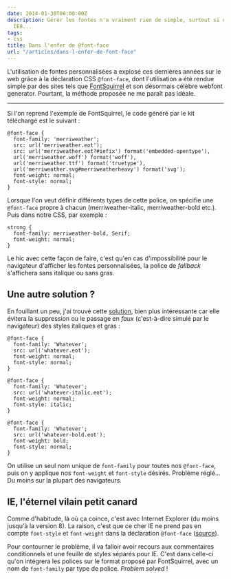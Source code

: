 ```yaml
---
date: 2014-01-30T00:00:00Z
description: Gérer les fontes n'a vraiment rien de simple, surtout si on supporte
  IE8...
tags:
- css
title: Dans l'enfer de @font-face
url: "/articles/dans-l-enfer-de-font-face"
---
```


L'utilisation de fontes personnalisées a explosé ces dernières années sur le web grâce à la déclaration CSS `@font-face`, dont l'utilisation a été rendue simple par des sites tels que [FontSquirrel](http://www.fontsquirrel.com/) et son désormais célèbre webfont generator. Pourtant, la méthode proposée ne me paraît pas idéale.

---

Si l'on reprend l'exemple de FontSquirrel, le code généré par le kit téléchargé est le suivant&nbsp;:

    @font-face {
      font-family: 'merriweather';
      src: url('merriweather.eot');
      src: url('merriweather.eot?#iefix') format('embedded-opentype'),
      url('merriweather.woff') format('woff'),
      url('merriweather.ttf') format('truetype'),
      url('merriweather.svg#merriweatherheavy') format('svg');
      font-weight: normal;
      font-style: normal;
    }

Lorsque l'on veut définir différents types de cette police, on spécifie une `@font-face` propre à chacun (merriweather-italic, merriweather-bold etc.). Puis dans notre CSS, par exemple&nbsp;:

    strong {
      font-family: merriweather-bold, Serif;
      font-weight: normal;
    }

Le hic avec cette façon de faire, c'est qu'en cas d'impossibilité pour le navigateur d'afficher les fontes personnalisées, la police de *fallback* s'affichera sans italique ou sans gras.

## Une autre solution&nbsp;?

En fouillant un peu, j'ai trouvé cette [solution](http://www.metaltoad.com/blog/how-use-font-face-avoid-faux-italic-and-bold-browser-styles), bien plus intéressante car elle évitera la suppression ou le passage en *faux* (c'est-à-dire simulé par le navigateur) des styles italiques et gras&nbsp;:

    @font-face {
      font-family: 'Whatever';
      src: url('whatever.eot');
      font-weight: normal;
      font-style: normal;
    }

    @font-face {
      font-family: 'Whatever';
      src: url('whatever-italic.eot');
      font-weight: normal;
      font-style: italic;
    }

    @font-face {
      font-family: 'Whatever';
      src: url('whatever-bold.eot');
      font-weight: bold;
      font-style: normal;
    }

On utilise un seul nom unique de `font-family` pour toutes nos `@font-face`, puis on y applique nos `font-weight` et `font-style` désirés. Problème réglé... Du moins sur la plupart des navigateurs.

## IE, l'éternel vilain petit canard

Comme d'habitude, là où ça coince, c'est avec Internet Explorer (du moins jusqu'à la version 8). La raison, c'est que ce cher IE ne prend pas en compte `font-style` et `font-weight` dans la déclaration `@font-face` ([source](http://itsravenous.com/blog/banishing-faux-italic-and-faux-bold--on-css3-fonts-in-IE-8-and-below)).

Pour contourner le problème, il va falloir avoir recours aux commentaires conditionnels et une feuille de styles séparés pour IE. C'est dans celle-ci qu'on intégrera les polices sur le format proposé par FontSquirrel, avec un nom de `font-family` par type de police. *Problem solved* !
